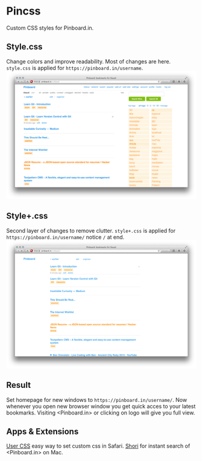Pincss
======
Custom CSS styles for Pinboard.in.

Style.css
---------
Change colors and improve readability. Most of changes are here.
`style.css` is applied for `https://pinboard.in/username`.
![style](style.png)

Style+.css
----------
Second layer of changes to remove clutter.
`style+.css` is applied for `https://pinboard.in/username/` notice `/` at end.
![style+](style+.png)

Result
-----
Set homepage for new windows to `https://pinboard.in/username/`.
Now whenever you open new browser window you get quick acces to your latest bookmarks.
Visiting <Pinboard.in> or clicking on logo will give you full view.

Apps & Extensions
-----
[User CSS](http://code.grid.in.th) easy way to set custom css in Safari.
[Shori](http://aki-null.net/shiori) for instant search of <Pinboard.in> on Mac.
